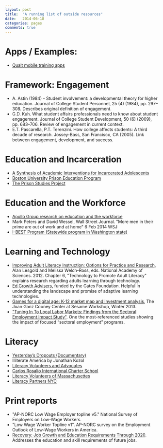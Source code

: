 ```yaml
---
layout: post
title:  "A running list of outside resources"
date:   2014-06-18
categories: pages
comments: true
---
```


# Apps / Examples:
* [Qualt mobile training apps](http://www.qualt.com/)

# Framework: Engagement
* A. Astin (1984) - Student involvement: a developmental theory for higher education. Journal of College Student Personnel, 25 (4) (1984), pp. 297–308. Describes original definition of engagement. 
* G.D. Kuh. What student affairs professionals need to know about student engagement. Journal of College Student Development, 50 (6) (2009), pp. 683–706. Review of engagement in current context.
* E.T. Pascarella, P.T. Terenzini. How college affects students: A third decade of research. Jossey-Bass, San Francisco, CA (2005). Link between engagement, development, and success.

# Education and Incarceration
* [A Synthesis of Academic Interventions for Incarcerated Adolescents](http://rer.sagepub.com/content/84/1/3.abstract)
* [Boston University Prison Education Program](http://www.bu.edu/pep/)
* [The Prison Studies Project](http://prisonstudiesproject.org/)

# Education and the Workforce
* [Apollo Group research on education and the workforce](http://www.apollo.edu/workforce)
* Mark Peters and David Wessel, Wall Street Journal. "More men in their prime are out of work and at home" 6 Feb 2014 WSJ
* [I-BEST Program (Statewide program in Washington state)](http://sbctc.edu/college/e_integratedbasiceducationandskillstraining.aspx)

# Learning and Technology
* [Improving Adult Literacy Instruction: Options for Practice and Research](http://www.nap.edu/openbook.php?record_id=13242&page=162), Alan Lesgold and Melissa Welch-Ross, eds. National Academy of Sciences. 2012. Chapter 6, "Technology to Promote Adult Literacy" explains research regarding adults learning through technology.
* [Ed Growth Advisers](http://edgrowthadvisors.com/research/), funded by the Gates Foundation. Helpful in understanding the landscape and promise of adaptive learning technologies.
* [Games for a digital age: K-12 market map and investment analysis](http://www.joanganzcooneycenter.org/publication/games-for-a-digital-age/), The Joan Ganz Cooney Center at Sesame Workshop, Winter 2013.
* ["Tuning In To Local Labor Markets: Findings from the Sectoral Employment Impact Study"](http://www2.oaklandnet.com/oakca/groups/ceda/documents/report/dowd021455.pdf). One the most-referenced studies showing the impact of focused “sectoral employment” programs.
 
# Literacy
* [Yesterday’s Dropouts (Documentary)](http://breakingground.wamu.org/)
* Illiterate America by Jonathan Kozol
* [Literacy Volunteers and Advocates](http://www.lvanca.org/)
* [Carlos Rosalio International Charter School](http://www.carlosrosario.org/)
* [Literacy Volunteers of Massachusettes](http://www.lvm.org/)
* [Literacy Partners NYC](http://www.literacypartners.org/)

# Print reports 
* "AP-NORC Low Wage Employer topline v5." National Survey of Employers on Low-Wage Workers.
* "Low Wage Worker Topline v1". AP-NORC survey on the Employment Outlook of Low-Wage Workers in America.  
* [Recovery: Job Growth and Education Requirements Through 2020](http://cew.georgetown.edu/recovery2020/). Addresses the education and skill requirements of future jobs. 

